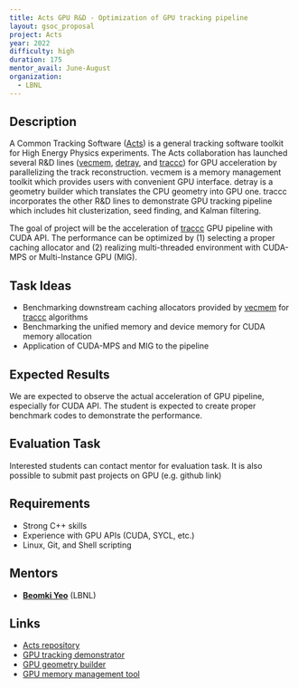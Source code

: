 ```yaml
---
title: Acts GPU R&D - Optimization of GPU tracking pipeline
layout: gsoc_proposal
project: Acts
year: 2022
difficulty: high
duration: 175
mentor_avail: June-August
organization:
  - LBNL
---
```


## Description

A Common Tracking Software ([Acts][Acts]) is a general tracking software toolkit for High Energy Physics experiments. 
The Acts collaboration has launched several R&D lines ([vecmem][vecmem], [detray][detray], and [traccc][traccc]) 
for GPU acceleration by parallelizing the track reconstruction. vecmem is a memory management toolkit which provides 
users with convenient GPU interface. detray is a geometry builder which translates the CPU geometry into GPU one. 
traccc incorporates the other R&D lines to demonstrate GPU tracking pipeline which includes hit clusterization, 
seed finding, and Kalman filtering. 

The goal of project will be the acceleration of [traccc][traccc] GPU pipeline with CUDA API. The performance can be optimized 
by (1) selecting a proper caching allocator and (2) realizing multi-threaded environment with CUDA-MPS or Multi-Instance GPU (MIG).

## Task Ideas

* Benchmarking downstream caching allocators provided by [vecmem][vecmem] for [traccc][traccc] algorithms
* Benchmarking the unified memory and device memory for CUDA memory allocation
* Application of CUDA-MPS and MIG to the pipeline

## Expected Results

We are expected to observe the actual acceleration of GPU pipeline, especially for CUDA API. 
The student is expected to create proper benchmark codes to demonstrate the performance.

## Evaluation Task

Interested students can contact mentor for evaluation task.
It is also possible to submit past projects on GPU (e.g. github link)

## Requirements

 * Strong C++ skills
 * Experience with GPU APIs (CUDA, SYCL, etc.)
 * Linux, Git, and Shell scripting

## Mentors

 * **[Beomki Yeo](mailto:beomki.yeo@berkeley.edu)** (LBNL)

## Links

 * [Acts repository][Acts]
 * [GPU tracking demonstrator][traccc]
 * [GPU geometry builder][detray]
 * [GPU memory management tool][vecmem]

[Acts]: https://acts.readthedocs.io/en/latest/#
[traccc]: https://github.com/acts-project/traccc
[detray]: https://github.com/acts-project/detray
[vecmem]: https://github.com/acts-project/vecmem